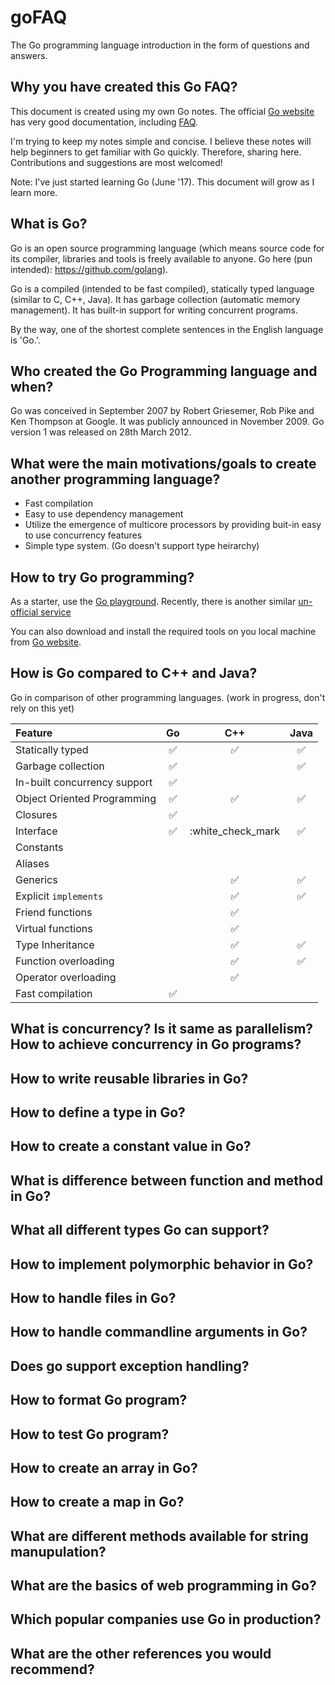 # goFAQ
The Go programming language introduction in the form of questions and answers.

## Why you have created this Go FAQ?

This document is created using my own Go notes. The official [Go website](https://golang.org/) has very good documentation, including [FAQ](https://golang.org/doc/faq).  

I'm trying to keep my notes simple and concise. I believe these notes will help beginners to get familiar with Go quickly. Therefore, sharing here. Contributions and suggestions are most welcomed!

Note: I've just started learning Go (June '17). This document will grow as I learn more.

## What is Go?

Go is an open source programming language (which means source code for its compiler, libraries and tools is freely available to anyone. Go here (pun intended): https://github.com/golang).  

Go is a compiled (intended to be fast compiled), statically typed language (similar to C, C++, Java). It has garbage collection (automatic memory management). It has built-in support for writing concurrent programs. 

By the way, one of the shortest complete sentences in the English language is 'Go.'.

## Who created the Go Programming language and when?

Go was conceived in September 2007 by Robert Griesemer, Rob Pike and Ken Thompson at Google. It was publicly announced in November 2009. Go version 1 was released on 28th March 2012.

## What were the main motivations/goals to create another programming language?
* Fast compilation
* Easy to use dependency management
* Utilize the emergence of multicore processors by providing buit-in easy to use concurrency features
* Simple type system. (Go doesn't support type heirarchy)

## How to try Go programming?

As a starter, use the [Go playground](https://play.golang.org/). Recently, there is another similar [un-official service](https://goplay.space/)

You can also download and install the required tools on you local machine from [Go website](https://golang.org/).

## How is Go compared to C++ and Java?

Go in comparison of other programming languages. (work in progress, don't rely on this yet)

Feature                     | Go                          | C++                         | Java             |
:---                        |:---:                        |:---:                        |:---:             |
Statically typed            |:white_check_mark:           |:white_check_mark:           |:white_check_mark:|
Garbage collection          |:white_check_mark:           |                             |:white_check_mark:|
In-built concurrency support|:white_check_mark:           |                             |                  |
Object Oriented Programming |:white_check_mark:           |:white_check_mark:           |:white_check_mark:|
Closures                    |:white_check_mark:           |                             |                  |
Interface                   |:white_check_mark:           |:white_check_mark            |:white_check_mark:|
Constants                   |                             |                             |                  |
Aliases                     |                             |                             |                  |
Generics                    |                             |:white_check_mark:           |:white_check_mark:|
Explicit ```implements```   |                             |:white_check_mark:           |:white_check_mark:| 
Friend functions            |                             |:white_check_mark:           |                  |
Virtual functions           |                             |:white_check_mark:           |                  |
Type Inheritance            |                             |:white_check_mark:           |:white_check_mark:| 
Function overloading        |                             |:white_check_mark:           |:white_check_mark:|
Operator overloading        |                             |:white_check_mark:           |                  |
Fast compilation            |:white_check_mark:           |                             |                  |

## What is concurrency? Is it same as parallelism? How to achieve concurrency in Go programs? 

## How to write reusable libraries in Go?

## How to define a type in Go?

## How to create a constant value in Go?

## What is difference between function and method in Go?

## What all different types Go can support?

## How to implement polymorphic behavior in Go?

## How to handle files in Go?

## How to handle commandline arguments in Go?

## Does go support exception handling?

## How to format Go program?

## How to test Go program?

## How to create an array in Go?

## How to create a map in Go?

## What are different methods available for string manupulation?

## What are the basics of web programming in Go?

## Which popular companies use Go in production?

## What are the other references you would recommend?



